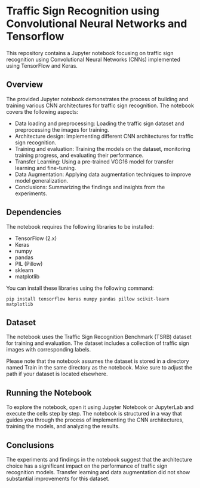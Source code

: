 # Traffic Sign Recognition using Convolutional Neural Networks and Tensorflow
This repository contains a Jupyter notebook focusing on traffic sign recognition using Convolutional Neural Networks (CNNs) implemented using TensorFlow and Keras.

## Overview
The provided Jupyter notebook demonstrates the process of building and training various CNN architectures for traffic sign recognition. The notebook covers the following aspects:

* Data loading and preprocessing: Loading the traffic sign dataset and preprocessing the images for training.
* Architecture design: Implementing different CNN architectures for traffic sign recognition.
* Training and evaluation: Training the models on the dataset, monitoring training progress, and evaluating their performance.
* Transfer Learning: Using a pre-trained VGG16 model for transfer learning and fine-tuning.
* Data Augmentation: Applying data augmentation techniques to improve model generalization.
* Conclusions: Summarizing the findings and insights from the experiments.

## Dependencies
The notebook requires the following libraries to be installed:
* TensorFlow (2.x)
* Keras
* numpy
* pandas
* PIL (Pillow)
* sklearn
* matplotlib

You can install these libraries using the following command:
```
pip install tensorflow keras numpy pandas pillow scikit-learn matplotlib
```

## Dataset
The notebook uses the Traffic Sign Recognition Benchmark (TSRB) dataset for training and evaluation. The dataset includes a collection of traffic sign images with corresponding labels.

Please note that the notebook assumes the dataset is stored in a directory named Train in the same directory as the notebook. Make sure to adjust the path if your dataset is located elsewhere.

## Running the Notebook
To explore the notebook, open it using Jupyter Notebook or JupyterLab and execute the cells step by step. The notebook is structured in a way that guides you through the process of implementing the CNN architectures, training the models, and analyzing the results.

## Conclusions
The experiments and findings in the notebook suggest that the architecture choice has a significant impact on the performance of traffic sign recognition models. Transfer learning and data augmentation did not show substantial improvements for this dataset.
